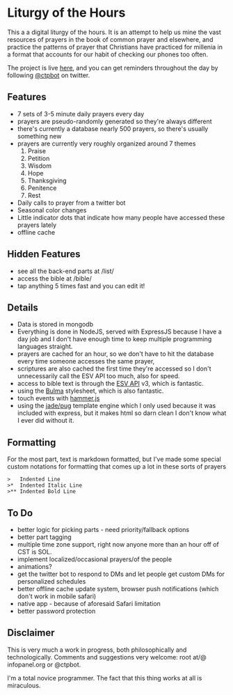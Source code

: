 # Liturgy of the Hours

This a a digital liturgy of the hours. It is an attempt to help us mine the vast resources of prayers in the book of common prayer and elsewhere, and practice the patterns of prayer that Christians have practiced for millenia in a format that accounts for our habit of checking our phones too often.

The project is live [here](https://dev.infopanel.org), and you can get reminders throughout the day by following [@ctpbot](https://twitter.com/ctpbot) on twitter.

## Features

* 7 sets of 3-5 minute daily prayers every day
* prayers are pseudo-randomly generated so they're always different
* there's currently a database nearly 500 prayers, so there's usually something new
* prayers are currently very roughly organized around 7 themes
  1. Praise
  2. Petition
  3. Wisdom
  4. Hope
  5. Thanksgiving
  6. Penitence
  7. Rest
* Daily calls to prayer from a twitter bot
* Seasonal color changes
* Little indicator dots that indicate how many people have accessed these prayers lately
* offline cache

## Hidden Features
* see all the back-end parts at /list/
* access the bible at /bible/
* tap anything 5 times fast and you can edit it!

## Details
* Data is stored in mongodb
* Everything is done in NodeJS, served with ExpressJS because I have a day job and I don't have enough time to keep multiple programming languages straight.
* prayers are cached for an hour, so we don't have to hit the database every time someone accesses the same prayer,
* scriptures are also cached the first time they're accessed so I don't unnecessarily call the ESV API too much, also for speed.
* access to bible text is through the [ESV API](https://api.esv.org/v3/docs/) v3, which is fantastic.
* using the [Bulma](https://bulma.io/) stylesheet, which is also fantastic.
* touch events with [hammer.js](https://hammerjs.github.io/)
* using the [jade/pug](https://pugjs.org/api/getting-started.html) template engine which I only used because it was included with express, but it makes html so darn clean I don't know what I ever did without it.

## Formatting

For the most part, text is markdown formatted, but I've made some special custom notations for formatting that comes up a lot in these sorts of prayers

```
>   Indented Line
>*  Indented Italic Line
>** Indented Bold Line
```

## To Do
* better logic for picking parts - need priority/fallback options
* better part tagging
* multiple time zone support, right now anyone more than an hour off of CST is SOL.
* implement localized/occasional prayers/of the people
* animations?
* get the twitter bot to respond to DMs and let people get custom DMs for personalized schedules
* better offline cache update system, browser push notifications (which don't work in mobile safari)
* native app - because of aforesaid Safari limitation
* better password protection

## Disclaimer

This is very much a work in progress, both philosophically and technologically. Comments and suggestions very welcome: root at/@ infopanel.org or @ctpbot.

I'm a total novice programmer. The fact that this thing works at all is miraculous.
